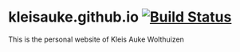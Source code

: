 # kleisauke.github.io [![Build Status](https://travis-ci.org/kleisauke/kleisauke.github.io.svg?branch=develop)](https://travis-ci.org/kleisauke/kleisauke.github.io)

This is the personal website of Kleis Auke Wolthuizen
